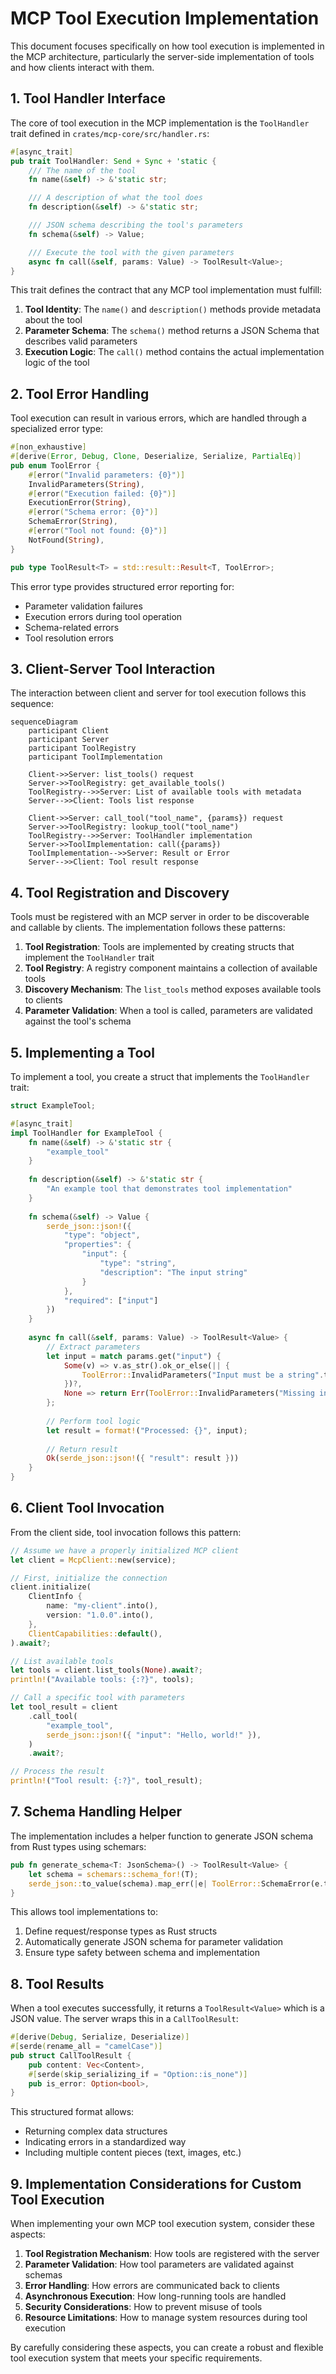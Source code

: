 # MCP Tool Execution Implementation

This document focuses specifically on how tool execution is implemented in the MCP architecture, particularly the server-side implementation of tools and how clients interact with them.

## 1. Tool Handler Interface

The core of tool execution in the MCP implementation is the `ToolHandler` trait defined in `crates/mcp-core/src/handler.rs`:

```rust
#[async_trait]
pub trait ToolHandler: Send + Sync + 'static {
    /// The name of the tool
    fn name(&self) -> &'static str;

    /// A description of what the tool does
    fn description(&self) -> &'static str;

    /// JSON schema describing the tool's parameters
    fn schema(&self) -> Value;

    /// Execute the tool with the given parameters
    async fn call(&self, params: Value) -> ToolResult<Value>;
}
```

This trait defines the contract that any MCP tool implementation must fulfill:

1. **Tool Identity**: The `name()` and `description()` methods provide metadata about the tool
2. **Parameter Schema**: The `schema()` method returns a JSON Schema that describes valid parameters
3. **Execution Logic**: The `call()` method contains the actual implementation logic of the tool

## 2. Tool Error Handling

Tool execution can result in various errors, which are handled through a specialized error type:

```rust
#[non_exhaustive]
#[derive(Error, Debug, Clone, Deserialize, Serialize, PartialEq)]
pub enum ToolError {
    #[error("Invalid parameters: {0}")]
    InvalidParameters(String),
    #[error("Execution failed: {0}")]
    ExecutionError(String),
    #[error("Schema error: {0}")]
    SchemaError(String),
    #[error("Tool not found: {0}")]
    NotFound(String),
}

pub type ToolResult<T> = std::result::Result<T, ToolError>;
```

This error type provides structured error reporting for:
- Parameter validation failures
- Execution errors during tool operation
- Schema-related errors
- Tool resolution errors

## 3. Client-Server Tool Interaction

The interaction between client and server for tool execution follows this sequence:

```mermaid
sequenceDiagram
    participant Client
    participant Server
    participant ToolRegistry
    participant ToolImplementation
    
    Client->>Server: list_tools() request
    Server->>ToolRegistry: get_available_tools()
    ToolRegistry-->>Server: List of available tools with metadata
    Server-->>Client: Tools list response
    
    Client->>Server: call_tool("tool_name", {params}) request
    Server->>ToolRegistry: lookup_tool("tool_name")
    ToolRegistry-->>Server: ToolHandler implementation
    Server->>ToolImplementation: call({params})
    ToolImplementation-->>Server: Result or Error
    Server-->>Client: Tool result response
```

## 4. Tool Registration and Discovery

Tools must be registered with an MCP server in order to be discoverable and callable by clients. The implementation follows these patterns:

1. **Tool Registration**: Tools are implemented by creating structs that implement the `ToolHandler` trait
2. **Tool Registry**: A registry component maintains a collection of available tools
3. **Discovery Mechanism**: The `list_tools` method exposes available tools to clients
4. **Parameter Validation**: When a tool is called, parameters are validated against the tool's schema

## 5. Implementing a Tool

To implement a tool, you create a struct that implements the `ToolHandler` trait:

```rust
struct ExampleTool;

#[async_trait]
impl ToolHandler for ExampleTool {
    fn name(&self) -> &'static str {
        "example_tool"
    }
    
    fn description(&self) -> &'static str {
        "An example tool that demonstrates tool implementation"
    }
    
    fn schema(&self) -> Value {
        serde_json::json!({
            "type": "object",
            "properties": {
                "input": {
                    "type": "string",
                    "description": "The input string"
                }
            },
            "required": ["input"]
        })
    }
    
    async fn call(&self, params: Value) -> ToolResult<Value> {
        // Extract parameters
        let input = match params.get("input") {
            Some(v) => v.as_str().ok_or_else(|| {
                ToolError::InvalidParameters("Input must be a string".to_string())
            })?,
            None => return Err(ToolError::InvalidParameters("Missing input".to_string())),
        };
        
        // Perform tool logic
        let result = format!("Processed: {}", input);
        
        // Return result
        Ok(serde_json::json!({ "result": result }))
    }
}
```

## 6. Client Tool Invocation

From the client side, tool invocation follows this pattern:

```rust
// Assume we have a properly initialized MCP client
let client = McpClient::new(service);

// First, initialize the connection
client.initialize(
    ClientInfo {
        name: "my-client".into(),
        version: "1.0.0".into(),
    },
    ClientCapabilities::default(),
).await?;

// List available tools
let tools = client.list_tools(None).await?;
println!("Available tools: {:?}", tools);

// Call a specific tool with parameters
let tool_result = client
    .call_tool(
        "example_tool",
        serde_json::json!({ "input": "Hello, world!" }),
    )
    .await?;

// Process the result
println!("Tool result: {:?}", tool_result);
```

## 7. Schema Handling Helper

The implementation includes a helper function to generate JSON schema from Rust types using schemars:

```rust
pub fn generate_schema<T: JsonSchema>() -> ToolResult<Value> {
    let schema = schemars::schema_for!(T);
    serde_json::to_value(schema).map_err(|e| ToolError::SchemaError(e.to_string()))
}
```

This allows tool implementations to:
1. Define request/response types as Rust structs
2. Automatically generate JSON schema for parameter validation
3. Ensure type safety between schema and implementation

## 8. Tool Results

When a tool executes successfully, it returns a `ToolResult<Value>` which is a JSON value. The server wraps this in a `CallToolResult`:

```rust
#[derive(Debug, Serialize, Deserialize)]
#[serde(rename_all = "camelCase")]
pub struct CallToolResult {
    pub content: Vec<Content>,
    #[serde(skip_serializing_if = "Option::is_none")]
    pub is_error: Option<bool>,
}
```

This structured format allows:
- Returning complex data structures
- Indicating errors in a standardized way
- Including multiple content pieces (text, images, etc.)

## 9. Implementation Considerations for Custom Tool Execution

When implementing your own MCP tool execution system, consider these aspects:

1. **Tool Registration Mechanism**: How tools are registered with the server
2. **Parameter Validation**: How tool parameters are validated against schemas
3. **Error Handling**: How errors are communicated back to clients
4. **Asynchronous Execution**: How long-running tools are handled
5. **Security Considerations**: How to prevent misuse of tools
6. **Resource Limitations**: How to manage system resources during tool execution

By carefully considering these aspects, you can create a robust and flexible tool execution system that meets your specific requirements.